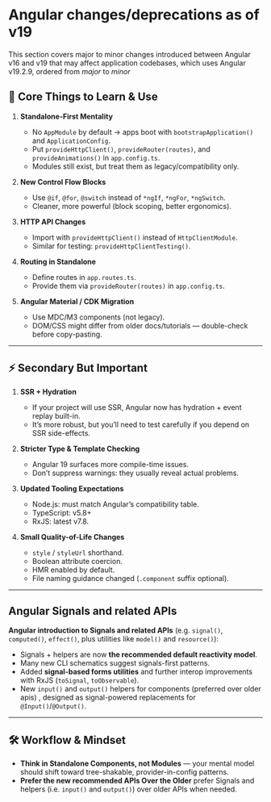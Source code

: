# Angular changes/deprecations as of v19

This section covers major to minor changes introduced between Angular v16 and v19 that may affect
application codebases, which uses Angular v19.2.9, ordered from _major_ to _minor_

## 🧭 Core Things to Learn & Use

1. **Standalone-First Mentality**
   - No `AppModule` by default → apps boot with `bootstrapApplication()` and `ApplicationConfig`.
   - Put `provideHttpClient()`, `provideRouter(routes)`, and `provideAnimations()` in `app.config.ts`.
   - Modules still exist, but treat them as legacy/compatibility only.
2. **New Control Flow Blocks**

   - Use `@if`, `@for`, `@switch` instead of `*ngIf`, `*ngFor`, `*ngSwitch`.
   - Cleaner, more powerful (block scoping, better ergonomics).

3. **HTTP API Changes**

   - Import with `provideHttpClient()` instead of `HttpClientModule`.
   - Similar for testing: `provideHttpClientTesting()`.

4. **Routing in Standalone**

   - Define routes in `app.routes.ts`.
   - Provide them via `provideRouter(routes)` in `app.config.ts`.

5. **Angular Material / CDK Migration**

   - Use MDC/M3 components (not legacy).
   - DOM/CSS might differ from older docs/tutorials — double-check before copy-pasting.

---

## ⚡ Secondary But Important

1. **SSR + Hydration**

   - If your project will use SSR, Angular now has hydration + event replay built-in.
   - It’s more robust, but you’ll need to test carefully if you depend on SSR side-effects.

2. **Stricter Type & Template Checking**

   - Angular 19 surfaces more compile-time issues.
   - Don’t suppress warnings: they usually reveal actual problems.

3. **Updated Tooling Expectations**

   - Node.js: must match Angular’s compatibility table.
   - TypeScript: v5.8+
   - RxJS: latest v7.8.

4. **Small Quality-of-Life Changes**

   - `style` / `styleUrl` shorthand.
   - Boolean attribute coercion.
   - HMR enabled by default.
   - File naming guidance changed (`.component` suffix optional).

---

## Angular Signals and related APIs

**Angular introduction to Signals and related APIs** (e.g. `signal()`, `computed()`, `effect()`, plus utilities like `model()` and
`resource()`):

- Signals + helpers are now **the recommended default reactivity model**.
- Many new CLI schematics suggest signals-first patterns.
- Added **signal-based forms utilities** and further interop improvements with RxJS (`toSignal`, `toObservable`).
- New `input()` and `output()` helpers for components (preferred over older apis) , designed as signal-powered
  replacements for `@Input()`/`@Output()`.

---

## 🛠 Workflow & Mindset

- **Think in Standalone Components, not Modules** — your mental model should shift toward tree-shakable,
  provider-in-config patterns.
- **Prefer the new recommended APIs Over the Older** prefer Signals and helpers (i.e. `input()` and `output()`) over
  older APIs when needed.

